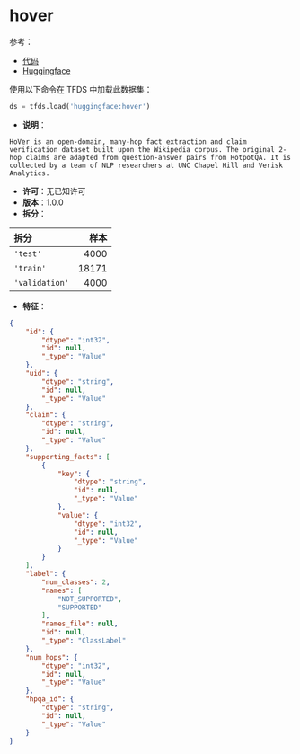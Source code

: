 # hover

参考：

- [代码](https://github.com/huggingface/datasets/blob/master/datasets/hover)
- [Huggingface](https://huggingface.co/datasets/hover)

使用以下命令在 TFDS 中加载此数据集：

```python
ds = tfds.load('huggingface:hover')
```

- **说明**：

```
HoVer is an open-domain, many-hop fact extraction and claim verification dataset built upon the Wikipedia corpus. The original 2-hop claims are adapted from question-answer pairs from HotpotQA. It is collected by a team of NLP researchers at UNC Chapel Hill and Verisk Analytics.
```

- **许可**：无已知许可
- **版本**：1.0.0
- **拆分**：

拆分 | 样本
:-- | --:
`'test'` | 4000
`'train'` | 18171
`'validation'` | 4000

- **特征**：

```json
{
    "id": {
        "dtype": "int32",
        "id": null,
        "_type": "Value"
    },
    "uid": {
        "dtype": "string",
        "id": null,
        "_type": "Value"
    },
    "claim": {
        "dtype": "string",
        "id": null,
        "_type": "Value"
    },
    "supporting_facts": [
        {
            "key": {
                "dtype": "string",
                "id": null,
                "_type": "Value"
            },
            "value": {
                "dtype": "int32",
                "id": null,
                "_type": "Value"
            }
        }
    ],
    "label": {
        "num_classes": 2,
        "names": [
            "NOT_SUPPORTED",
            "SUPPORTED"
        ],
        "names_file": null,
        "id": null,
        "_type": "ClassLabel"
    },
    "num_hops": {
        "dtype": "int32",
        "id": null,
        "_type": "Value"
    },
    "hpqa_id": {
        "dtype": "string",
        "id": null,
        "_type": "Value"
    }
}
```
